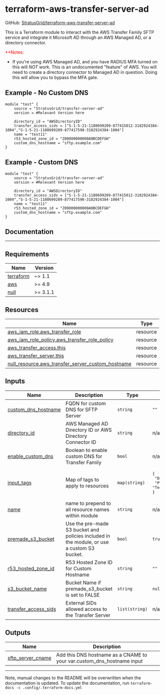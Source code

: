 <!-- BEGIN_TF_DOCS -->
# terraform-aws-transfer-server-ad

GitHub: [StratusGrid/terraform-aws-transfer-server-ad](https://github.com/StratusGrid/terraform-aws-transfer-server-ad)

This is a Terraform module to interact with the AWS Transfer Family SFTP service and integrate it Microsoft AD through an AWS Managed AD, or a directory connector.


<span style="color:red">**Notes:</span>
- If you're using AWS Managed AD, and you have RADIUS MFA turned on this will *NOT* work. This is an undocumented "feature" of AWS. You will need to create a directory connector to Managed AD in question. Doing this will allow you to bypass the MFA gate.

## Example - No Custom DNS

```hcl
module "test" {
    source = "StratusGrid/transfer-server-ad"
    version = #Relevant Version here

    directory_id = "AWSDirectoryID"
    transfer_access_sids = ["S-1-5-21-1180699209-877415012-3182924384-1004","S-1-5-21-1180699209-877417590-3182924384-1004"]
    name = "test11"
    r53_hosted_zone_id = "Z00000000000A0BCDEFGH"
    custom_dns_hostname = "sftp.example.com"
}
```

## Example - Custom DNS

```hcl
module "test" {
    source = "StratusGrid/transfer-server-ad"
    version = #Relevant Version here

    directory_id = "AWSDirectoryID"
    transfer_access_sids = ["S-1-5-21-1180699209-877415012-3182924384-1004","S-1-5-21-1180699209-877417590-3182924384-1004"]
    name = "test11"
    r53_hosted_zone_id = "Z00000000000A0BCDEFGH"
    custom_dns_hostname = "sftp.example.com"
}
```

## Documentation

---

## Requirements

| Name | Version |
|------|---------|
| <a name="requirement_terraform"></a> [terraform](#requirement\_terraform) | ~> 1.1 |
| <a name="requirement_aws"></a> [aws](#requirement\_aws) | >= 4.9 |
| <a name="requirement_null"></a> [null](#requirement\_null) | >= 3.1.1 |

## Resources

| Name | Type |
|------|------|
| [aws_iam_role.aws_transfer_role](https://registry.terraform.io/providers/hashicorp/aws/latest/docs/resources/iam_role) | resource |
| [aws_iam_role_policy.aws_transfer_role_policy](https://registry.terraform.io/providers/hashicorp/aws/latest/docs/resources/iam_role_policy) | resource |
| [aws_transfer_access.this](https://registry.terraform.io/providers/hashicorp/aws/latest/docs/resources/transfer_access) | resource |
| [aws_transfer_server.this](https://registry.terraform.io/providers/hashicorp/aws/latest/docs/resources/transfer_server) | resource |
| [null_resource.aws_transfer_server_custom_hostname](https://registry.terraform.io/providers/hashicorp/null/latest/docs/resources/resource) | resource |

## Inputs

| Name | Description | Type | Default | Required |
|------|-------------|------|---------|:--------:|
| <a name="input_custom_dns_hostname"></a> [custom\_dns\_hostname](#input\_custom\_dns\_hostname) | FQDN for custom DNS for SFTP Server | `string` | `""` | no |
| <a name="input_directory_id"></a> [directory\_id](#input\_directory\_id) | AWS Managed AD Directory ID or AWS Directory Connector ID | `string` | n/a | yes |
| <a name="input_enable_custom_dns"></a> [enable\_custom\_dns](#input\_enable\_custom\_dns) | Boolean to enable custom DNS for Transfer Family | `bool` | n/a | yes |
| <a name="input_input_tags"></a> [input\_tags](#input\_input\_tags) | Map of tags to apply to resources | `map(string)` | <pre>{<br>  "Developer": "StratusGrid",<br>  "Provisioner": "Terraform"<br>}</pre> | no |
| <a name="input_name"></a> [name](#input\_name) | name to prepend to all resource names within module | `string` | n/a | yes |
| <a name="input_premade_s3_bucket"></a> [premade\_s3\_bucket](#input\_premade\_s3\_bucket) | Use the pre-made S3 bucket and policies included in the module, or use a custom S3 bucket. | `bool` | `true` | no |
| <a name="input_r53_hosted_zone_id"></a> [r53\_hosted\_zone\_id](#input\_r53\_hosted\_zone\_id) | R53 Hosted Zone ID for Custom Hostname | `string` | `""` | no |
| <a name="input_s3_bucket_name"></a> [s3\_bucket\_name](#input\_s3\_bucket\_name) | Bucket Name if premade\_s3\_bucket is set to FALSE | `string` | `null` | no |
| <a name="input_transfer_access_sids"></a> [transfer\_access\_sids](#input\_transfer\_access\_sids) | External SIDs allowed access to the Transfer Server | `list(string)` | n/a | yes |

## Outputs

| Name | Description |
|------|-------------|
| <a name="output_sftp_server_cname"></a> [sftp\_server\_cname](#output\_sftp\_server\_cname) | Add this DNS hostname as a CNAME to your var.custom\_dns\_hostname input |

---

Note, manual changes to the README will be overwritten when the documentation is updated. To update the documentation, run `terraform-docs -c .config/.terraform-docs.yml`
<!-- END_TF_DOCS -->